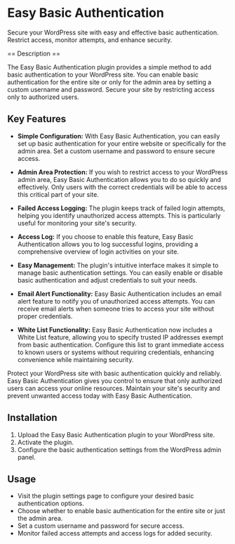 # Easy Basic Authentication

Secure your WordPress site with easy and effective basic authentication. Restrict access, monitor attempts, and enhance security.

== Description ==

The Easy Basic Authentication plugin provides a simple method to add basic authentication to your WordPress site. You can enable basic authentication for the entire site or only for the admin area by setting a custom username and password. Secure your site by restricting access only to authorized users.

## Key Features

- **Simple Configuration:** With Easy Basic Authentication, you can easily set up basic authentication for your entire website or specifically for the admin area. Set a custom username and password to ensure secure access.

- **Admin Area Protection:** If you wish to restrict access to your WordPress admin area, Easy Basic Authentication allows you to do so quickly and effectively. Only users with the correct credentials will be able to access this critical part of your site.

- **Failed Access Logging:** The plugin keeps track of failed login attempts, helping you identify unauthorized access attempts. This is particularly useful for monitoring your site's security.

- **Access Log:** If you choose to enable this feature, Easy Basic Authentication allows you to log successful logins, providing a comprehensive overview of login activities on your site.

- **Easy Management:** The plugin's intuitive interface makes it simple to manage basic authentication settings. You can easily enable or disable basic authentication and adjust credentials to suit your needs.

- **Email Alert Functionality:** Easy Basic Authentication includes an email alert feature to notify you of unauthorized access attempts. You can receive email alerts when someone tries to access your site without proper credentials.

- **White List Functionality:** Easy Basic Authentication now includes a White List feature, allowing you to specify trusted IP addresses exempt from basic authentication. Configure this list to grant immediate access to known users or systems without requiring credentials, enhancing convenience while maintaining security.

Protect your WordPress site with basic authentication quickly and reliably. Easy Basic Authentication gives you control to ensure that only authorized users can access your online resources. Maintain your site's security and prevent unwanted access today with Easy Basic Authentication.

## Installation

1. Upload the Easy Basic Authentication plugin to your WordPress site.
2. Activate the plugin.
3. Configure the basic authentication settings from the WordPress admin panel.

## Usage

- Visit the plugin settings page to configure your desired basic authentication options.
- Choose whether to enable basic authentication for the entire site or just the admin area.
- Set a custom username and password for secure access.
- Monitor failed access attempts and access logs for added security.